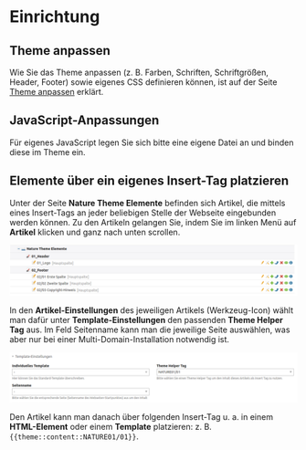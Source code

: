 # Einrichtung

## Theme anpassen

Wie Sie das Theme anpassen (z. B. Farben, Schriften, Schriftgrößen, Header, Footer) sowie eigenes CSS definieren können, ist auf der Seite [Theme anpassen](nature_theme/theme-anpassen.md) erklärt.

## JavaScript-Anpassungen

Für eigenes JavaScript legen Sie sich bitte eine eigene Datei an und binden diese im Theme ein.

## Elemente über ein eigenes Insert-Tag platzieren

Unter der Seite **Nature Theme Elemente** befinden sich Artikel, die mittels eines Insert-Tags an jeder beliebigen Stelle der Webseite eingebunden werden können. Zu den Artikeln gelangen Sie, indem Sie im linken Menü auf **Artikel** klicken und ganz nach unten scrollen. 

![](../_images/nature-theme/einrichtung/nature_elemente_fuer_inserttag.png)

In den **Artikel-Einstellungen** des jeweiligen Artikels (Werkzeug-Icon\) wählt man dafür unter **Template-Einstellungen** den passenden **Theme Helper Tag** aus. Im Feld Seitenname kann man die jeweilige Seite auswählen, was aber nur bei einer Multi-Domain-Installation notwendig ist.

![](../_images/nature-theme/einrichtung/theme_helper_tag.png)

Den Artikel kann man danach über folgenden Insert-Tag u. a. in einem **HTML-Element** oder einem **Template** platzieren: z. B.  `{{theme::content::NATURE01/01}}`.